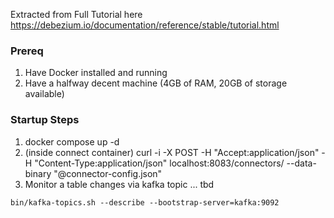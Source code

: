 
Extracted from Full Tutorial here
https://debezium.io/documentation/reference/stable/tutorial.html

### Prereq
1. Have Docker installed and running
2. Have a halfway decent machine (4GB of RAM, 20GB of storage available)

### Startup Steps
1. docker compose up -d
2. (inside connect container) curl -i -X POST -H "Accept:application/json" -H "Content-Type:application/json" localhost:8083/connectors/ --data-binary "@connector-config.json"
3. Monitor a table changes via kafka topic ... tbd

```
bin/kafka-topics.sh --describe --bootstrap-server=kafka:9092
```
